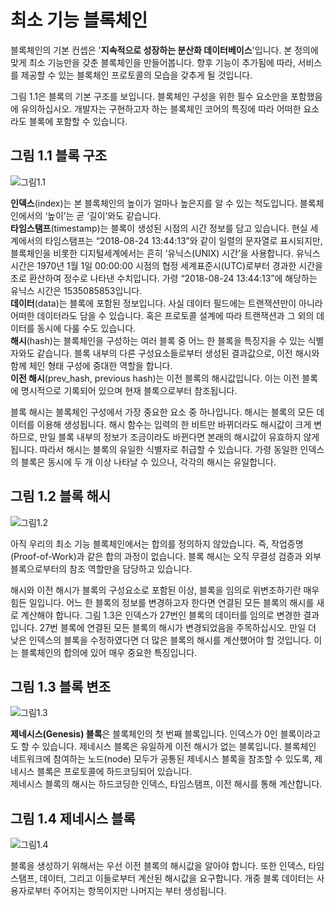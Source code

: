 # 최소 기능 블록체인
블록체인의 기본 컨셉은 '**지속적으로 성장하는 분산화 데이터베이스**'입니다. 본 정의에 맞게 최소 기능만을 갖춘 블록체인을 만들어봅니다. 향후 기능이 추가됨에 따라, 서비스를 제공할 수 있는 블록체인 프로토콜의 모습을 갖추게 될 것입니다.   
   
그림 1.1은 블록의 기본 구조를 보입니다. 블록체인 구성을 위한 필수 요소만을 포함했음에 유의하십시오. 개발자는 구현하고자 하는 블록체인 코어의 특징에 따라 어떠한 요소라도 블록에 포함할 수 있습니다.
   
## 그림 1.1 블록 구조
![그림1.1](https://github.com/JOYUJEONG/onechain/blob/master/1/images/1-1.png)
   
**인덱스**(index)는 본 블록체인의 높이가 얼마나 높은지를 알 수 있는 척도입니다. 블록체인에서의 ‘높이’는 곧 ‘길이’와도 같습니다.   
**타임스탬프**(timestamp)는 블록이 생성된 시점의 시간 정보를 담고 있습니다. 현실 세계에서의 타임스탬프는 “2018-08-24 13:44:13”와 같이 일렬의 문자열로 표시되지만, 블록체인을 비롯한 디지털세계에서는 흔히 ‘유닉스(UNIX) 시간’을 사용합니다. 유닉스 시간은 1970년 1월 1일 00:00:00 시점의 협정 세계표준시(UTC)로부터 경과한 시간을 초로 환산하여 정수로 나타낸 수치입니다. 가령 “2018-08-24 13:44:13”에 해당하는 유닉스 시간은 1535085853입니다.   
**데이터**(data)는 블록에 포함된 정보입니다. 사실 데이터 필드에는 트랜잭션만이 아니라 어떠한 데이터라도 담을 수 있습니다. 혹은 프로토콜 설계에 따라 트랜잭션과 그 외의 데이터를 동시에 다룰 수도 있습니다.   
**해시**(hash)는 블록체인을 구성하는 여러 블록 중 어느 한 블록을 특징지을 수 있는 식별자와도 같습니다. 블록 내부의 다른 구성요소들로부터 생성된 결과값으로, 이전 해시와 함께 체인 형태 구성에 중대한 역할을 합니다.   
**이전 해시**(prev_hash, previous hash)는 이전 블록의 해시값입니다. 이는 이전 블록에 명시적으로 기록되어 있으며 현재 블록으로부터 참조됩니다.   
   
블록 해시는 블록체인 구성에서 가장 중요한 요소 중 하나입니다. 해시는 블록의 모든 데이터를 이용해 생성됩니다. 해시 함수는 입력의 한 비트만 바뀌더라도 해시값이 크게 변하므로, 만일 블록 내부의 정보가 조금이라도 바뀐다면 본래의 해시값이 유효하지 않게 됩니다. 따라서 해시는 블록의 유일한 식별자로 취급할 수 있습니다. 가령 동일한 인덱스의 블록은 동시에 두 개 이상 나타날 수 있으나, 각각의 해시는 유일합니다.
   
## 그림 1.2 블록 해시
![그림1.2](https://github.com/JOYUJEONG/onechain/blob/master/1/images/1-2.png) 
   
아직 우리의 최소 기능 블록체인에서는 합의를 정의하지 않았습니다. 즉, 작업증명(Proof-of-Work)과 같은 합의 과정이 없습니다. 블록 해시는 오직 무결성 검증과 외부 블록으로부터의 참조 역할만을 담당하고 있습니다.   
   
해시와 이전 해시가 블록의 구성요소로 포함된 이상, 블록을 임의로 위변조하기란 매우 힘든 일입니다. 어느 한 블록의 정보를 변경하고자 한다면 연결된 모든 블록의 해시를 새로 계산해야 합니다. 그림 1.3은 인덱스가 27번인 블록의 데이터를 임의로 변경한 결과입니다. 27번 블록에 연결된 모든 블록의 해시가 변경되었음을 주목하십시오. 만일 더 낮은 인덱스의 블록을 수정하였다면 더 많은 블록의 해시를 계산했어야 할 것입니다. 이는 블록체인의 합의에 있어 매우 중요한 특징입니다.   
   
## 그림 1.3 블록 변조
![그림1.3](https://github.com/JOYUJEONG/onechain/blob/master/1/images/1-3.png)
   
**제네시스(Genesis) 블록**은 블록체인의 첫 번째 블록입니다. 인덱스가 0인 블록이라고도 할 수 있습니다. 제네시스 블록은 유일하게 이전 해시가 없는 블록입니다. 블록체인 네트워크에 참여하는 노드(node) 모두가 공통된 제네시스 블록을 참조할 수 있도록, 제네시스 블록은 프로토콜에 하드코딩되어 있습니다.   
제네시스 블록의 해시는 하드코딩한 인덱스, 타임스탬프, 이전 해시를 통해 계산합니다.
   
## 그림 1.4 제네시스 블록
![그림1.4](https://github.com/JOYUJEONG/onechain/blob/master/1/images/1-4.png)
   
블록을 생성하기 위해서는 우선 이전 블록의 해시값을 알아야 합니다. 또한 인덱스, 타임스탬프, 데이터, 그리고 이들로부터 계산된 해시값을 요구합니다. 개중 블록 데이터는 사용자로부터 주어지는 항목이지만 나머지는 부터 생성됩니다.
